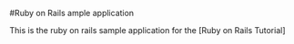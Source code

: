 #Ruby on Rails ample application

This is the ruby on rails sample application for the [Ruby on Rails Tutorial]